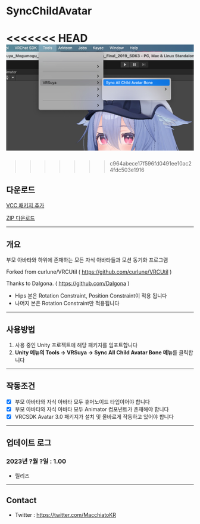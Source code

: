 # SyncChildAvatar

<<<<<<< HEAD
![Menu](https://github.com/crestudio/SyncChildAvatar/blob/master/Image/VRSuya_SyncChildAvatar.jpg?raw=true)
=======
>>>>>>> c964abece17f596fd0491ee10ac24fdc503e1916

## 다운로드

[VCC 패키지 추가](vcc://vpm/addRepo?url=https://macchiato.kr/vpm/vpm.json)

[ZIP 다운로드](https://github.com/crestudio/AvatarSettingUpdater/releases)

---

## 개요

부모 아바타와 하위에 존재하는 모든 자식 아바타들과 모션 동기화 프로그램

Forked from curlune/VRCUtil ( https://github.com/curlune/VRCUtil )

Thanks to Dalgona. ( https://github.com/Dalgona )

- Hips 본은 Rotation Constraint, Position Constraint이 적용 됩니다
- 나머지 본은 Rotation Constraint만 적용됩니다

---

## 사용방법

1. 사용 중인 Unity 프로젝트에 해당 패키지를 임포트합니다
1. **Unity 메뉴의 Tools → VRSuya → Sync All Child Avatar Bone 메뉴**를 클릭합니다

---

## 작동조건

- [x] 부모 아바타와 자식 아바타 모두 휴머노이드 타입이어야 합니다
- [x] 부모 아바타와 자식 아바타 모두 Animator 컴포넌트가 존재해야 합니다
- [x] VRCSDK Avatar 3.0 패키지가 설치 및 올바르게 작동하고 있어야 합니다

---

## 업데이트 로그

### 2023년 ?월 ?일 : 1.00

+ 릴리즈

---

## Contact

- Twitter : https://twitter.com/MacchiatoKR